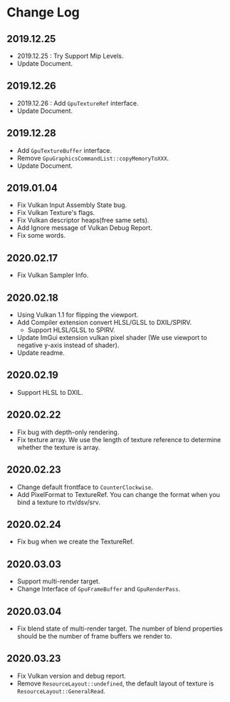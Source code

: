 # Change Log

## 2019.12.25

- 2019.12.25 : Try Support Mip Levels. 
- Update Document.

## 2019.12.26

- 2019.12.26 : Add `GpuTextureRef` interface. 
- Update Document.

## 2019.12.28

- Add `GpuTextureBuffer` interface. 
- Remove `GpuGraphicsCommandList::copyMemoryToXXX`.
- Update Document.

## 2019.01.04

- Fix Vulkan Input Assembly State bug.
- Fix Vulkan Texture's flags.
- Fix Vulkan descriptor heaps(free same sets).
- Add Ignore message of Vulkan Debug Report.
- Fix some words.

## 2020.02.17

- Fix Vulkan Sampler Info.

## 2020.02.18

- Using Vulkan 1.1 for flipping the viewport.
- Add Compiler extension convert HLSL/GLSL to DXIL/SPIRV.
    - Support HLSL/GLSL to SPIRV.
- Update ImGui extension vulkan pixel shader (We use viewport to negative y-axis instead of shader).
- Update readme.

## 2020.02.19

- Support HLSL to DXIL.

## 2020.02.22

- Fix bug with depth-only rendering.
- Fix texture array. We use the length of texture reference to determine whether the texture is array. 

## 2020.02.23

- Change default frontface to `CounterClockwise`.
- Add PixelFormat to TextureRef. You can change the format when you bind a texture to rtv/dsv/srv.

## 2020.02.24

- Fix bug when we create the TextureRef.

## 2020.03.03

- Support multi-render target.
- Change Interface of `GpuFrameBuffer` and `GpuRenderPass`.

## 2020.03.04

- Fix blend state of multi-render target. The number of blend properties should be the number of frame buffers we render to.

## 2020.03.23

- Fix Vulkan version and debug report.
- Remove `ResourceLayout::undefined`, the default layout of texture is `ResourceLayout::GeneralRead`.